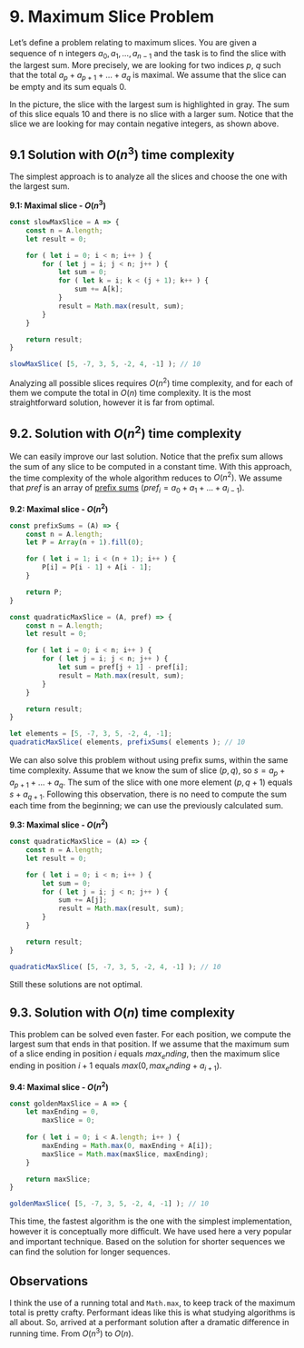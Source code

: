 # 9. Maximum Slice Problem

Let’s deﬁne a problem relating to maximum slices. You are given a sequence of n integers $a_0, a_1 , \ldots, a_{n − 1}$ and the task is to ﬁnd the slice with the largest sum. More precisely, we are looking for two indices $p$, $q$ such that the total $a_p + a_{p + 1} + \ldots + a_q$ is maximal. We assume that the slice can be empty and its sum equals 0.

In the picture, the slice with the largest sum is highlighted in gray. The sum of this slice equals 10 and there is no slice with a larger sum. Notice that the slice we are looking for may contain negative integers, as shown above.

## 9.1 Solution with $O(n^3)$ time complexity

The simplest approach is to analyze all the slices and choose the one with the largest sum.

**9.1: Maximal slice - $O(n^3)$**
```js
const slowMaxSlice = A => {
    const n = A.length;
    let result = 0;

    for ( let i = 0; i < n; i++ ) {
        for ( let j = i; j < n; j++ ) {
            let sum = 0;
            for ( let k = i; k < (j + 1); k++ ) {
                sum += A[k];
            }
            result = Math.max(result, sum);
        }
    }

    return result;
}

slowMaxSlice( [5, -7, 3, 5, -2, 4, -1] ); // 10
```

Analyzing all possible slices requires $O(n^2)$ time complexity, and for each of them we compute the total in $O(n)$ time complexity. It is the most straightforward solution, however it is far from optimal.

## 9.2. Solution with $O(n^2)$ time complexity

We can easily improve our last solution. Notice that the preﬁx sum allows the sum of any slice to be computed in a constant time. With this approach, the time complexity of the whole algorithm reduces to $O(n^2)$. We assume that $pref$ is an array of [preﬁx sums](../prefix-sums/README.md) $(pref_i = a_0 + a_1 + \ldots + a_{i − 1})$.

**9.2: Maximal slice - $O(n^2)$**
```js
const prefixSums = (A) => {
    const n = A.length;
    let P = Array(n + 1).fill(0);

    for ( let i = 1; i < (n + 1); i++ ) {
        P[i] = P[i - 1] + A[i - 1];
    }

    return P;
}

const quadraticMaxSlice = (A, pref) => {
    const n = A.length;
    let result = 0;

    for ( let i = 0; i < n; i++ ) {
        for ( let j = i; j < n; j++ ) {
            let sum = pref[j + 1] - pref[i];
            result = Math.max(result, sum);
        }
    }

    return result;
}

let elements = [5, -7, 3, 5, -2, 4, -1];
quadraticMaxSlice( elements, prefixSums( elements ); // 10
```

We can also solve this problem without using preﬁx sums, within the same time complexity. Assume that we know the sum of slice $(p, q)$, so $s = a_p + a_{p + 1} + \ldots + a_q$. The sum of the slice with one more element $(p, q + 1)$ equals $s + a_{q + 1}$. Following this observation, there is no need to compute the sum each time from the beginning; we can use the previously calculated sum.

**9.3: Maximal slice - $O(n^2)$**
```js
const quadraticMaxSlice = (A) => {
    const n = A.length;
    let result = 0;

    for ( let i = 0; i < n; i++ ) {
        let sum = 0;
        for ( let j = i; j < n; j++ ) {
            sum += A[j];
            result = Math.max(result, sum);
        }
    }

    return result;
}

quadraticMaxSlice( [5, -7, 3, 5, -2, 4, -1] ); // 10
```

Still these solutions are not optimal.

## 9.3. Solution with $O(n)$ time complexity

This problem can be solved even faster. For each position, we compute the largest sum that ends in that position. If we assume that the maximum sum of a slice ending in position $i$ equals $max_ending$, then the maximum slice ending in position $i + 1$ equals $max(0, max_ending + a_{i + 1})$.

**9.4: Maximal slice - $O(n^2)$**
```js
const goldenMaxSlice = A => {
    let maxEnding = 0,
        maxSlice = 0;
    
    for ( let i = 0; i < A.length; i++ ) {
        maxEnding = Math.max(0, maxEnding + A[i]);
        maxSlice = Math.max(maxSlice, maxEnding);
    }

    return maxSlice;
}

goldenMaxSlice( [5, -7, 3, 5, -2, 4, -1] ); // 10
```

This time, the fastest algorithm is the one with the simplest implementation, however it is conceptually more diﬃcult. We have used here a very popular and important technique. Based on the solution for shorter sequences we can ﬁnd the solution for longer sequences.

## Observations

I think the use of a running total and `Math.max`, to keep track of the maximum total is pretty crafty. Performant ideas like this is what studying algorithms is all about. So, arrived at a performant solution after a dramatic difference in running time. From $O(n^3)$ to $O(n)$. 